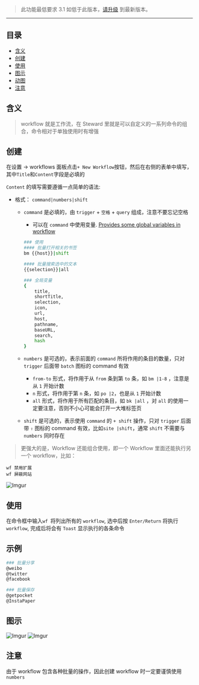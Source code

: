 > 此功能最低要求 3.1 如低于此版本，[请升级](http://github.com/solobat/Steward/) 到最新版本。

***

目录
---

- [含义](#含义)
- [创建](#创建)
- [使用](#使用)
- [图示](#图示)
- [动图](#动图)
- [注意](#注意)

含义
---
> workflow 就是工作流，在 Steward 里就是可以自定义的一系列命令的组合，命令相对于单独使用时有增强

创建
---
在设置 -> workflows 面板点击`+ New Workflow`按钮，然后在右侧的表单中填写，其中`Title`和`Content`字段是必填的

`Content` 的填写需要遵循一点简单的语法:
* 格式： `command|numbers|shift`
    * `command` 是必填的，由 `trigger` + `空格` + `query` 组成，注意不要忘记空格
        * 可以在 `command` 中使用变量. [Provides some global variables in workflow](https://github.com/solobat/Steward/issues/30)
        
        ```bash
        ### 使用
        #### 批量打开相关的书签
        bm {{host}}|shift

        #### 批量搜索选中的文本
        {{selection}}|all

        ### 全局变量
        {
            title,
            shortTitle,
            selection,
            icon,
            url,
            host,
            pathname,
            baseURL,
            search,
            hash
        }
        ```
    * `numbers` 是可选的，表示前面的 `command` 所将作用的条目的数量，只对 `trigger` 后面带 `batch` 图标的 command 有效
        * `from-to` 形式，将作用于从 `from` 条到第 `to` 条，如 `bm |1-8` ，注意是从 `1` 开始计数
        * `n` 形式，将作用于第 `n` 条，如 `po |2`，也是从 `1` 开始计数
        * `all` 形式，将作用于所有匹配的条目，如 `bk |all` ，对 `all` 的使用一定要注意，否则不小心可能会打开一大堆标签页
    * `shift` 是可选的，表示使用 `command` 的 `+ shift` 操作，只对 `trigger` 后面带 `⇧` 图标的 command 有效，比如`site |shift`，通常 `shift` 不需要与 `numbers` 同时存在

> 更强大的是，Workflow 还能组合使用，即一个 Workflow 里面还能执行另一个 workflow，比如：

```
wf 禁用扩展
wf 屏蔽网站
```

![Imgur](https://i.imgur.com/xk6seE8.png)

使用
---
在命令框中输入`wf `将列出所有的 `workflow`, 选中后按 `Enter/Return` 将执行 `workflow`, 完成后将会有 `Toast` 显示执行的各条命令

示例
---
```bash
### 批量分享
@weibo
@twitter
@facebook

### 批量保存
@getpocket
@InstaPaper

```

图示
---
![Imgur](https://i.imgur.com/SJOUI7a.png)
![Imgur](https://i.imgur.com/ccDCpsn.png)

注意
---
由于 workflow 包含各种批量的操作，因此创建 workflow 时一定要谨慎使用 `numbers`
